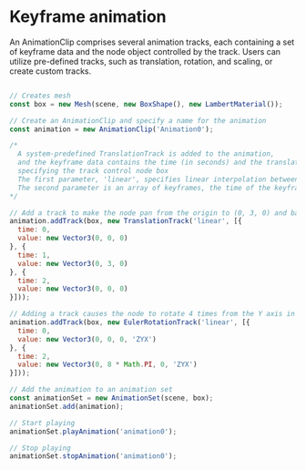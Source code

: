 # Keyframe animation

An AnimationClip comprises several animation tracks, each containing a set of keyframe data and the node object controlled by the track. Users can utilize pre-defined tracks, such as translation, rotation, and scaling, or create custom tracks.

```javascript

// Creates mesh
const box = new Mesh(scene, new BoxShape(), new LambertMaterial());

// Create an AnimationClip and specify a name for the animation
const animation = new AnimationClip('Animation0');

/*
  A system-predefined TranslationTrack is added to the animation,
  and the keyframe data contains the time (in seconds) and the translation position,
  specifying the track control node box
  The first parameter, 'linear', specifies linear interpolation between keyframes, and optional values include 'linear', 'step', 'cubicspline'
  The second parameter is an array of keyframes, the time of the keyframe object is the time of the frame, the unit is seconds, and the value object is the numerical value of the frame
*/

// Add a track to make the node pan from the origin to (0, 3, 0) and back again in 2 seconds.
animation.addTrack(box, new TranslationTrack('linear', [{
  time: 0,
  value: new Vector3(0, 0, 0)  
}, {
  time: 1,
  value: new Vector3(0, 3, 0)
}, {
  time: 2,
  value: new Vector3(0, 0, 0)
}]));

// Adding a track causes the node to rotate 4 times from the Y axis in 2 seconds
animation.addTrack(box, new EulerRotationTrack('linear', [{
  time: 0,
  value: new Vector3(0, 0, 0, 'ZYX')
}, {
  time: 2,
  value: new Vector3(0, 8 * Math.PI, 0, 'ZYX')
}]));

// Add the animation to an animation set
const animationSet = new AnimationSet(scene, box);
animationSet.add(animation);

// Start playing 
animationSet.playAnimation('animation0');

// Stop playing
animationSet.stopAnimation('animation0');

```

<div class="showcase" case="tut-25"></div>

